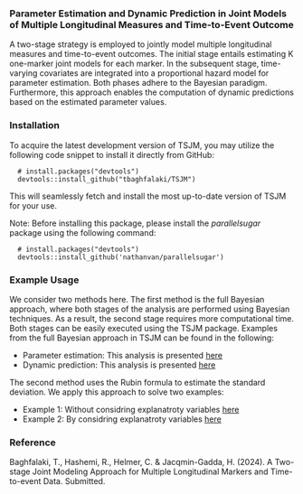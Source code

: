 ### Parameter Estimation and Dynamic Prediction in Joint Models of Multiple Longitudinal Measures and Time-to-Event Outcome
A two-stage strategy is employed to jointly model multiple longitudinal measures and time-to-event outcomes. The initial stage entails estimating K one-marker joint models for each marker. In the subsequent stage, time-varying covariates are integrated into a proportional hazard model for parameter estimation. Both phases adhere to the Bayesian paradigm. Furthermore, this approach enables the computation of dynamic predictions based on the estimated parameter values.

### Installation
To acquire the latest development version of TSJM, you may utilize the following code snippet to install it directly from GitHub:

```
  # install.packages("devtools")
  devtools::install_github("tbaghfalaki/TSJM")
```
This will seamlessly fetch and install the most up-to-date version of TSJM for your use.


Note: Before installing this package, please install the *parallelsugar* package using the following command:

```
  # install.packages("devtools")
  devtools::install_github('nathanvan/parallelsugar')
```

### Example Usage
We consider two methods here. The first method is the full Bayesian approach, where both stages of the analysis are performed using Bayesian techniques. As a result, the second stage requires more computational time. Both stages can be easily executed using the TSJM package. Examples from the full Bayesian approach in TSJM can be found in the following:
- Parameter estimation: This analysis is presented [here](/Exam1.md)
- Dynamic prediction: This analysis is presented [here](/Exam2.md)

The second method uses the Rubin formula to estimate the standard deviation. We apply this approach to solve two examples: 
- Example 1: Without considring explanatroty variables  [here](/Exam3.md)
- Example 2: By considring explanatroty variables [here](/Exam4.md)


### Reference 
Baghfalaki, T., Hashemi, R., Helmer, C. & Jacqmin-Gadda, H. (2024). A Two-stage Joint Modeling Approach for Multiple Longitudinal Markers and Time-to-event Data. Submitted.
